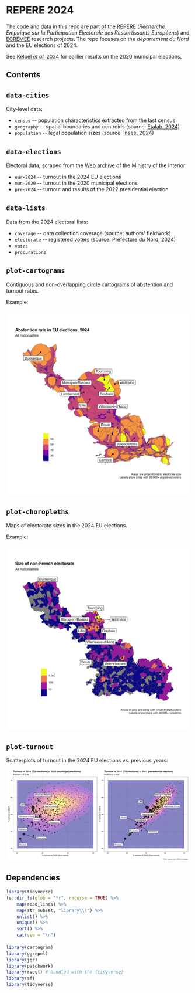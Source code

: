 # REPERE 2024

The code and data in this repo are part of the [REPERE][repere] (_Recherche Empirique sur la Participation Électorale des Ressortissants Européens_) and [ECREMEE][ecremee] research projects. The repo focuses on the _département du Nord_ and the EU elections of 2024.

[repere]: https://sms.univ-tlse2.fr/accueil-sms/la-recherche/operations-structurantes/repere-recherche-empirique-sur-la-participation-electorale-des-ressortissants-europeens
[ecremee]: https://anr.fr/Project-ANR-22-CE41-0006

See [Kelbel _et al._ 2024][pag24] for earlier results on the 2020 municipal elections.

[pag24]: https://doi.org/10.17645/pag.7507

## Contents

## `data-cities`

City-level data:

- `census` -- population characteristics extracted from the last census
- `geography` -- spatial boundaries and centroids (source: [Etalab, 2024][geo])
- `population` -- legal population sizes (source: [Insee, 2024][legal-pop])

[geo]: https://geo.api.gouv.fr/
[legal-pop]: https://www.insee.fr/fr/statistiques/7739582

## `data-elections`

Electoral data, scraped from the [Web archive][elections] of the Ministry of the Interior:

- `eur-2024` -- turnout in the 2024 EU elections
- `mun-2020` -- turnout in the 2020 municipal elections
- `pre-2024` -- turnout and results of the 2022 presidential election

[elections]: https://www.archives-resultats-elections.interieur.gouv.fr/

## `data-lists`

Data from the 2024 electoral lists:

- `coverage` -- data collection coverage (source: authors' fieldwork)
- `electorate` -- registered voters (source: Préfecture du Nord, 2024)
- `votes`
- `procurations`

## `plot-cartograms`

Contiguous and non-overlapping circle cartograms of abstention and turnout rates.

Example:

![](plot-cartograms/cartogram-pct_abs-eur24.jpg)

## `plot-choropleths`

Maps of electorate sizes in the 2024 EU elections.

Example:

![](plot-choropleths/choropleth-n_eur.jpg)

## `plot-turnout`

Scatterplots of turnout in the 2024 EU elections vs. previous years:

![](plot-turnout/plot-turnout.jpg)

## Dependencies

```r
library(tidyverse)
fs::dir_ls(glob = "*r", recurse = TRUE) %>% 
    map(read_lines) %>% 
    map(str_subset, "library\\(") %>% 
    unlist() %>% 
    unique() %>% 
    sort() %>% 
    cat(sep = "\n")
    
library(cartogram)
library(ggrepel)
library(jqr)
library(patchwork)
library(rvest) # bundled with the {tidyverse}
library(sf)
library(tidyverse)
```
